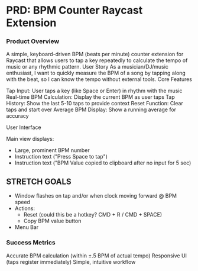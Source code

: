 # PRD: BPM Counter Raycast Extension

### Product Overview

A simple, keyboard-driven BPM (beats per minute) counter extension for Raycast that allows users to tap a key repeatedly to calculate the tempo of music or any rhythmic pattern.
User Story
As a musician/DJ/music enthusiast, I want to quickly measure the BPM of a song by tapping along with the beat, so I can know the tempo without external tools.
Core Features

Tap Input: User taps a key (like Space or Enter) in rhythm with the music
Real-time BPM Calculation: Display the current BPM as user taps
Tap History: Show the last 5-10 taps to provide context
Reset Function: Clear taps and start over
Average BPM Display: Show a running average for accuracy

User Interface

Main view displays:

- Large, prominent BPM number
- Instruction text ("Press Space to tap")
- Instruction text ("BPM Value copied to clipboard after no input for 5 sec)

## STRETCH GOALS

- Window flashes on tap and/or when clock moving forward @ BPM speed
- Actions:
  - Reset (could this be a hotkey? CMD + R / CMD + SPACE)
  - Copy BPM value button
- Menu Bar

### Success Metrics

Accurate BPM calculation (within ±.5 BPM of actual tempo)
Responsive UI (taps register immediately)
Simple, intuitive workflow
